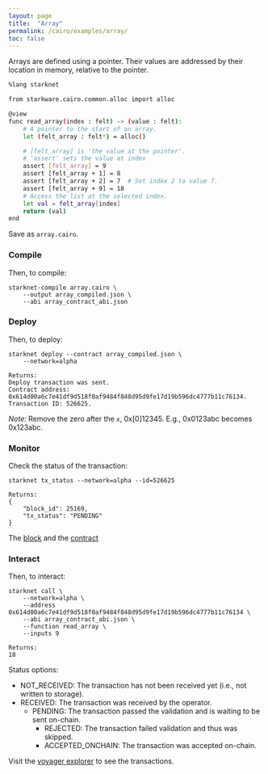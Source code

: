 ```yaml
---
layout: page
title:  "Array"
permalink: /cairo/examples/array/
toc: false
---
```


Arrays are defined using a pointer. Their values are addressed by their location
in memory, relative to the pointer.

```sh
%lang starknet

from starkware.cairo.common.alloc import alloc

@view
func read_array(index : felt) -> (value : felt):
    # A pointer to the start of an array.
    let (felt_array : felt*) = alloc()

    # [felt_array] is 'the value at the pointer'.
    # 'assert' sets the value at index
    assert [felt_array] = 9
    assert [felt_array + 1] = 8
    assert [felt_array + 2] = 7  # Set index 2 to value 7.
    assert [felt_array + 9] = 18
    # Access the list at the selected index.
    let val = felt_array[index]
    return (val)
end
```
Save as `array.cairo`.

### Compile

Then, to compile:
```
starknet-compile array.cairo \
    --output array_compiled.json \
    --abi array_contract_abi.json
```
### Deploy

Then, to deploy:
```
starknet deploy --contract array_compiled.json \
    --network=alpha

Returns:
Deploy transaction was sent.
Contract address: 0x614d00a6c7e41df9d518f0af9484f848d95d9fe17d19b596dc4777b11c76134.
Transaction ID: 526625.
```

*Note:* Remove the zero after the `x`, 0x[0]12345. E.g., 0x0123abc becomes 0x123abc.

### Monitor

Check the status of the transaction:

```
starknet tx_status --network=alpha --id=526625

Returns:
{
    "block_id": 25169,
    "tx_status": "PENDING"
}
```
The [block](https://voyager.online/block/2516) and the
[contract](https://voyager.online/contract/0x614d00a6c7e41df9d518f0af9484f848d95d9fe17d19b596dc4777b11c76134#state)

### Interact

Then, to interact:

```
starknet call \
    --network=alpha \
    --address 0x614d00a6c7e41df9d518f0af9484f848d95d9fe17d19b596dc4777b11c76134 \
    --abi array_contract_abi.json \
    --function read_array \
    --inputs 9

Returns:
18
```

Status options:

- NOT_RECEIVED: The transaction has not been received yet (i.e., not written to storage).
- RECEIVED: The transaction was received by the operator.
    - PENDING: The transaction passed the validation and is waiting to be sent on-chain.
        - REJECTED: The transaction failed validation and thus was skipped.
        - ACCEPTED_ONCHAIN: The transaction was accepted on-chain.


Visit the [voyager explorer](https://voyager.online/) to see the transactions.
